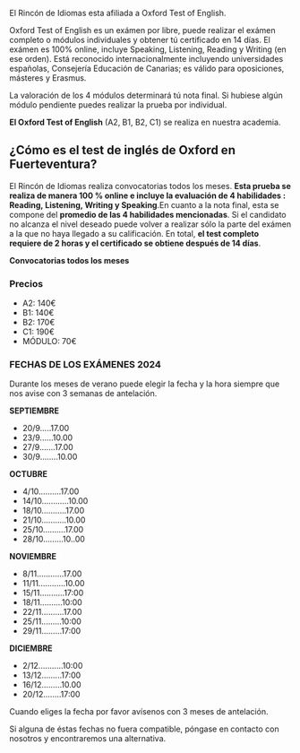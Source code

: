 E﻿l Rincón de Idiomas esta afiliada a Oxford Test of English.

Oxford Test of English es un exámen por libre, puede realizar el exámen completo o módulos individuales y obtener tú certificado en 14 días. El exámen es 100% online, incluye Speaking, Listening, Reading y Writing (en ese orden). Está reconocido internacionalmente incluyendo universidades españolas, Consejería Educación de Canarias; es válido para oposiciones, másteres y Erasmus.

La valoración de los 4 módulos determinará tú nota final. Si hubiese algún módulo pendiente puedes realizar la prueba por individual.

**El Oxford Test of English** (A2, B1, B2, C1) se realiza en nuestra academia. 

## ¿Cómo es el test de inglés de Oxford en Fuerteventura?

El Rincón de Idiomas realiza convocatorias todos los meses. **Esta prueba se realiza de manera 100 % online e incluye la evaluación de 4 habilidades : Reading, Listening, Writing y Speaking**.En cuanto a la nota final, esta se compone del **promedio de las 4 habilidades mencionadas**. Si el candidato no alcanza el nivel deseado puede volver a realizar sólo la parte del exámen a la que no haya llegado a su calificación. En total, **el test completo requiere de 2 horas y el certificado se obtiene después de 14 días**.

**Convocatorias todos los meses**

### Precios

* A2: 140€
* B1: 140€
* B2: 170€
* C1: 190€
* MÓDULO: 70€

### FECHAS DE LOS EXÁMENES 2024

Durante los meses de verano puede elegir la fecha y la hora siempre que nos avise con 3 semanas de antelación.

**S﻿EPTIEMBRE**

* 20/9.....17.00
* 23/9......10.00
* 27/9.......17.00
* 30/9........10.00

**O﻿CTUBRE**

* 4/10..........17.00
* 14/10............10.00
* 18/10...........17.00
* 21/10...........10.00
* 2﻿5/10..........17.00
* 2﻿8/10.........10..00

**N﻿OVIEMBRE**

* 8/11............17.00
* 11/11............10.00
* 15/11...........17:00
* 18/11..........10:00
* 2﻿2/11..........17.00
* 2﻿5/11.........10:00
* 29/11.........17:00

**D﻿ICIEMBRE**

* 2﻿/12...........10:00
* 1﻿3/12.........17:00
* 1﻿6/12.........10.00
* 20/12........17:00

C﻿uando eliges la fecha por favor avísenos con 3 meses de antelación.

Si alguna de éstas fechas no fuera compatible, póngase en contacto con nosotros y encontraremos una alternativa.